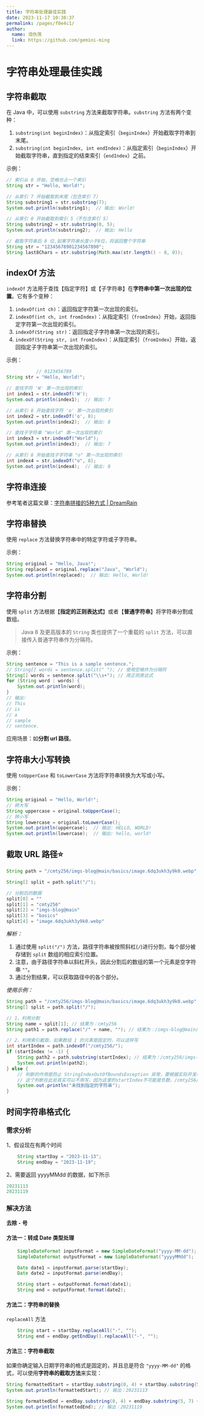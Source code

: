 ```yaml
---
title: 字符串处理最佳实践
date: 2023-11-17 10:38:37
permalink: /pages/f0e4c1/
author: 
  name: 泪伤荡
  link: https://github.com/gemini-ming
---
```

# 字符串处理最佳实践

## 字符串截取

在 Java 中，可以使用 `substring` 方法来截取字符串。`substring` 方法有两个变种：

1. `substring(int beginIndex)`：从指定索引（`beginIndex`）开始截取字符串到末尾。
2. `substring(int beginIndex, int endIndex)`：从指定索引（`beginIndex`）开始截取字符串，直到指定的结束索引（`endIndex`）之前。

示例：

```java
// 索引从 0 开始，空格也占一个索引
String str = "Hello, World!";

// 从索引 7 开始截取到末尾（包含索引 7）
String substring1 = str.substring(7);
System.out.println(substring1);  // 输出: World!

// 从索引 0 开始截取到索引 5（不包含索引 5）
String substring2 = str.substring(0, 5);
System.out.println(substring2);  // 输出: Hello

// 截取字符串后 8 位,如果字符串长度小于8位，将返回整个字符串
String str = "12345678901234567890";
String last8Chars = str.substring(Math.max(str.length() - 8, 0));
```

## indexOf 方法

`indexOf` 方法用于查找【指定字符】或【子字符串】在**字符串中第一次出现的位置**。它有多个变种：

1. `indexOf(int ch)`：返回指定字符第一次出现的索引。
2. `indexOf(int ch, int fromIndex)`：从指定索引（`fromIndex`）开始，返回指定字符第一次出现的索引。
3. `indexOf(String str)`：返回指定子字符串第一次出现的索引。
4. `indexOf(String str, int fromIndex)`：从指定索引（`fromIndex`）开始，返回指定子字符串第一次出现的索引。

示例：

```java
           // 0123456789
String str = "Hello, World!";

// 查找字符 'W' 第一次出现的索引
int index1 = str.indexOf('W');
System.out.println(index1);  // 输出: 7

// 从索引 8 开始查找字符 'o' 第一次出现的索引
int index2 = str.indexOf('o', 8);
System.out.println(index2);  // 输出: 8

// 查找子字符串 "World" 第一次出现的索引
int index3 = str.indexOf("World");
System.out.println(index3);  // 输出: 7

// 从索引 8 开始查找子字符串 "o" 第一次出现的索引
int index4 = str.indexOf("o", 8);
System.out.println(index4);  // 输出: 8
```

## 字符串连接

参考笔者这篇文章：[字符串拼接的5种方式 | DreamRain ](https://cmty256.github.io/pages/1137bc/#_1-号运算符)

## 字符串替换

使用 `replace` 方法替换字符串中的特定字符或子字符串。

示例：

```java
String original = "Hello, Java!";
String replaced = original.replace("Java", "World");
System.out.println(replaced);  // 输出: Hello, World!
```

## 字符串分割

使用 `split` 方法根据【**指定的正则表达式**】或者【**普通字符串**】将字符串分割成数组。

>Java 8 及更高版本的 `String` 类也提供了一个重载的 `split` 方法，可以直接传入普通字符串作为分隔符。

示例：

```java
String sentence = "This is a sample sentence.";
// String[] words = sentence.split(" "); // 使用空格作为分隔符
String[] words = sentence.split("\\s+"); // 用正则表达式
for (String word : words) {
    System.out.println(word);
}
// 输出:
// This
// is
// a
// sample
// sentence.
```

应用场景：如**分割 url 路径**。

## 字符串大小写转换

使用 `toUpperCase` 和 `toLowerCase` 方法将字符串转换为大写或小写。

示例：

```java
String original = "Hello, World!";
// 转大写
String uppercase = original.toUpperCase();
// 转小写
String lowercase = original.toLowerCase();
System.out.println(uppercase);  // 输出: HELLO, WORLD!
System.out.println(lowercase);  // 输出: hello, world!
```

## 截取 URL 路径:star:

```java
String path = "/cmty256/imgs-blog@main/basics/image.6dq3ukh3y9k0.webp";

String[] split = path.split("/");

// 分割后的数据
split[0] = ""
split[1] = "cmty256"
split[2] = "imgs-blog@main"
split[3] = "basics"
split[4] = "image.6dq3ukh3y9k0.webp"
```

*解析：*

1. 通过使用 `split("/")` 方法，路径字符串被按照斜杠(`/`)进行分割，每个部分被存储到 `split` 数组的相应索引位置。
2. 注意，由于路径字符串以斜杠开头，因此分割后的数组的第一个元素是空字符串 `""`。
3. 通过分割结果，可以获取路径中的各个部分。

*使用示例：*

```java
String path = "/cmty256/imgs-blog@main/basics/image.6dq3ukh3y9k0.webp";
String[] split = path.split("/");

// 1、利用分割
String name = split[1]; // 结果为：cmty256
String path1 = path.replace("/" + name, ""); // 结果为：/imgs-blog@main/basics/image.6dq3ukh3y9k0.webp

// 2、利用索引截取，如果数组 1 的元素是固定的，可以这样写
int startIndex = path.indexOf("/cmty256/");
if (startIndex != -1) {
    String path2 = path.substring(startIndex); // 结果为：/cmty256/imgs-blog@main/basics/image.6dq3ukh3y9k0.webp
    System.out.println(path2);
} else {
    // 判断的作用是防止 StringIndexOutOfBoundsException 异常，要根据实际开发场景使用
    // 这个判断在此处其实可以不用写，因为这里的startIndex不可能是负数，/cmty256/就是子字符串，一定能获取到索引
    System.out.println("未找到指定的字符串");
}

```

## 时间字符串格式化

### 需求分析

1、假设现在有两个时间

```java
    String startDay = "2023-11-13";
    String endDay = "2023-11-19";
```

2、需要返回 yyyyMMdd 的数据，如下所示

```java
20231113
20231119
```



### 解决方法

**去除 `-` 号**

#### 方法一：转成 Date 类型处理

```java
    SimpleDateFormat inputFormat = new SimpleDateFormat("yyyy-MM-dd");
    SimpleDateFormat outputFormat = new SimpleDateFormat("yyyyMMdd");

    Date date1 = inputFormat.parse(startDay);
    Date date2 = inputFormat.parse(endDay);

    String start = outputFormat.format(date1);
    String end = outputFormat.format(date2);
```

#### 方法二：字符串的替换

`replaceAll` 方法

```java
    String start = startDay.replaceAll("-", "");
    String end = endDay.getEndDay().replaceAll("-", "");
```

#### 方法三：字符串截取

如果你确定输入日期字符串的格式是固定的，并且总是符合 `"yyyy-MM-dd"` 的格式，可以使用**字符串的截取方法**来实现：

```java
String formattedStart = startDay.substring(0, 4) + startDay.substring(5, 7) + startDay.substring(8, 10);
System.out.println(formattedStart); // 输出：20231113

String formattedEnd = endDay.substring(0, 4) + endDay.substring(5, 7) + endDay.substring(8, 10);
System.out.println(formattedEnd); // 输出：20231119
```





